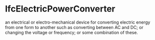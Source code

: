IfcElectricPowerConverter
=========================
an electrical or electro-mechanical device for converting electric energy from
one form to another such as converting between AC and DC; or changing the
voltage or frequency; or some combination of these.


